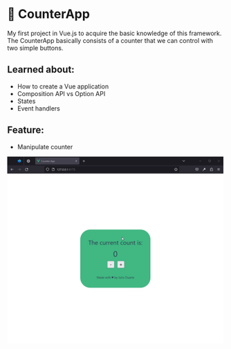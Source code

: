 # 🔢 CounterApp

My first project in Vue.js to acquire the basic knowledge of this framework.
The CounterApp basically consists of a counter that we can control with two simple buttons.

## Learned about: 
- How to create a Vue application
- Composition API vs Option API
- States 
- Event handlers

## Feature:
- Manipulate counter
<img src="https://github.com/maoiki/learning-vue/blob/main/.github/counter.gif?raw=true" alt="CounterApp" width="500">

